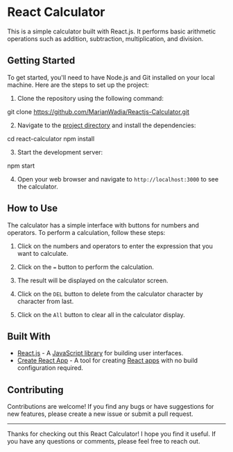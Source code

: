 # React Calculator

This is a simple calculator built with React.js. It performs basic arithmetic operations such as addition, subtraction, multiplication, and division.

<!-- ![Screenshot of React Calculator](/screenshot.png) -->

## Getting Started

To get started, you'll need to have Node.js and Git installed on your local machine. Here are the steps to set up the project:

1. Clone the repository using the following command:

git clone https://github.com/MarianWadia/Reactjs-Calculator.git


2. Navigate to the [project directory](poe://www.poe.com/_api/key_phrase?phrase=project%20directory&prompt=Tell%20me%20more%20about%20project%20directory.) and install the dependencies:

cd react-calculator
npm install


3. Start the development server:

npm start


4. Open your web browser and navigate to `http://localhost:3000` to see the calculator.

## How to Use

The calculator has a simple interface with buttons for numbers and operators. To perform a calculation, follow these steps:

1. Click on the numbers and operators to enter the expression that you want to calculate.

2. Click on the `=` button to perform the calculation.

3. The result will be displayed on the calculator screen.

4. Click on the `DEL` button to delete from the calculator character by character from last.

5. Click on the `All` button to clear all in the calculator display.

## Built With

- [React.js](https://reactjs.org/) - A [JavaScript library](poe://www.poe.com/_api/key_phrase?phrase=JavaScript%20library&prompt=Tell%20me%20more%20about%20JavaScript%20library.) for building user interfaces.
- [Create React App](https://create-react-app.dev/) - A tool for creating [React apps](poe://www.poe.com/_api/key_phrase?phrase=React%20apps&prompt=Tell%20me%20more%20about%20React%20apps.) with no build configuration required.

## Contributing

Contributions are welcome! If you find any bugs or have suggestions for new features, please create a new issue or submit a pull request.


---

Thanks for checking out this React Calculator! I hope you find it useful. If you have any questions or comments, please feel free to reach out.